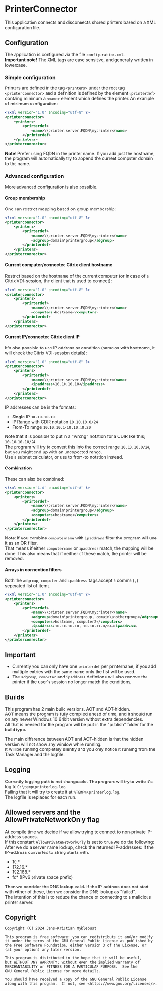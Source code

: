 # PrinterConnector
This application connects and disconnects shared printers based on a XML configuration file.

## Configuration
The application is configured via the file `configuration.xml`.  
**Important note!** The XML tags are case sensitive, and generally written in lowercase.

### Simple configuration
Printers are defined in the tag `<printers>` under the root tag `<printerconnector>` and a definition is defined by the element `<printerdef>` containg minimum a `<name>` element which defines the printer.
An example of minimum configuration:
```configuration.xml
<?xml version="1.0" encoding="utf-8" ?>
<printerconnector>
	<printers>
		<printerdef>
			<name>\\printer.server.FQDN\myprinter</name>
		</printerdef>
	</printers>
</printerconnector>
```
**Note!** Prefer using FQDN in the printer name.
If you add just the hostname, the program will automatically try to append the current computer domain to the name.

### Advanced configuration
More advanced configuration is also possible.

#### Group membership
One can restrict mapping based on group membership:
```configuration.xml
<?xml version="1.0" encoding="utf-8" ?>
<printerconnector>
	<printers>
		<printerdef>
			<name>\\printer.server.FQDN\myprinter</name>
			<adgroup>domain\printergroup</adgroup>
		</printerdef>
	</printers>
</printerconnector>
```

#### Current computer/connected Citrix client hostname
Restrict based on the hostname of the current computer (or in case of a Citrix VDI-session, the client that is used to connect):
```configuration.xml
<?xml version="1.0" encoding="utf-8" ?>
<printerconnector>
	<printers>
		<printerdef>
			<name>\\printer.server.FQDN\myprinter</name>
			<computers>hostname</computers>
		</printerdef>
	</printers>
</printerconnector>
```  

#### Current IP/connected Citrix client IP
It's also possible to use IP address as condition (same as with hostname, it will check the Citrix VDI-session details):
```configuration.xml
<?xml version="1.0" encoding="utf-8" ?>
<printerconnector>
	<printers>
		<printerdef>
			<name>\\printer.server.FQDN\myprinter</name>
			<ipaddress>10.10.10.10</ipaddress>
		</printerdef>
	</printers>
</printerconnector>
```  
IP addresses can be in the formats:  
- Single IP `10.10.10.10`
- IP Range with CDIR notation `10.10.10.0/24`
- From-To range `10.10.10.1-10.10.10.20`

Note that it is possible to put in a "wrong" notation for a CDIR like this; `10.10.10.10/24`.  
The program will try to convert this into the correct range `10.10.10.0/24`, but you might end up with an unexpected range.  
Use a subnet calculator, or use to from-to notation instead.

#### Combination
These can also be combined:
```configuration.xml
<?xml version="1.0" encoding="utf-8" ?>
<printerconnector>
	<printers>
		<printerdef>
			<name>\\printer.server.FQDN\myprinter</name>
			<adgroup>domain\printergroup</adgroup>
			<computers>hostname</computers>
		</printerdef>
	</printers>
</printerconnector>
```
Note: If you combine `computername` with `ipaddress` filter the program will use it as an OR filter.  
That means if either `computername` or `ipaddress` match, the mapping will be done.
This also means that if neither of these match, the printer will be removed.

#### Arrays in connection filters
Both the `adgroup`, `computer` and `ipaddress` tags accept a comma (`,`) seperated list of items.
```configuration.xml
<?xml version="1.0" encoding="utf-8" ?>
<printerconnector>
	<printers>
		<printerdef>
			<name>\\printer.server.FQDN\myprinter</name>
			<adgroup>domain\printergroup, domain\anothergroup</adgroup>
			<computers>hostname, computer2</computers>
			<ipaddress>10.10.10.10, 10.10.11.0/24</ipaddress>
		</printerdef>
	</printers>
</printerconnector>
```

## Important
- Currently you can only have one `printerdef` per printername, if you add multiple entries with the same name only the fist will be used.  
- The `adgroup`, `computer` and `ipaddress` defintions will also remove the printer if the user's session no longer match the conditions. 

## Builds
This program has 2 main build versions. AOT and AOT-hidden.  
AOT means the program is fully compiled ahead of time, and it should run on any newer Windows 10 64bit version without extra dependencies.  
All that is needed for the program will be put in the "publish" folder for the build type.

The main difference between AOT and AOT-hidden is that the hidden version will not show any window while running.  
It will be running completely silently and you only notice it running from the Task Manager and the logfile.

## Logging
Currently logging path is not changeable. The program will try to write it's log to `C:\temp\printerlog.log`.  
Failing that it will try to create it at `%TEMP%\printerlog.log`.  
The logfile is replaced for each run.

## Allowed servers and the AllowPrivateNetworkOnly flag
At compile time we decide if we allow trying to connect to non-private IP-address spaces.  
If this constant `AllowPrivateNetworkOnly` is set to `true` we do the following:
After we do a server name lookup, check the returned IP-addresses:
If the IP-address converted to string starts with:
- 10.*
- 172.16.*
- 192.168.*
- fd* (IPv6 private space prefix)

Then we consider the DNS lookup valid. If the IP-address does not start with either of these, then we consider the DNS lookup as "failed".  
The intention of this is to reduce the chance of connecting to a malicious printer server.

## Copyright
```
Copyright (C) 2024 Jens-Kristian Myklebust

This program is free software: you can redistribute it and/or modify
it under the terms of the GNU General Public License as published by
the Free Software Foundation, either version 3 of the License, or
(at your option) any later version.

This program is distributed in the hope that it will be useful,
but WITHOUT ANY WARRANTY; without even the implied warranty of
MERCHANTABILITY or FITNESS FOR A PARTICULAR PURPOSE.  See the
GNU General Public License for more details.

You should have received a copy of the GNU General Public License
along with this program.  If not, see <https://www.gnu.org/licenses/>.
```